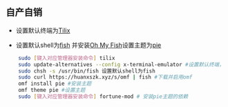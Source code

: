 ## 自产自销
* 设置默认终端为[Tilix](https://gnunn1.github.io/tilix-web/)

* 设置默认shell为[fish](https://www.wanweibaike.net/wiki-Fish) 并安装[Oh My Fish](https://github.com.cnpmjs.org/oh-my-fish/oh-my-fish)设置主题为[pie](https://github.com/grissius/theme-pie)

```bash
    sudo [键入对应管理器安装命令] tilix
    sudo update-alternatives --config x-terminal-emulator #设置默认终端，键入后按照提示输入
    sudo chsh -s /usr/bin/fish 设置默认shell为fish
    sudo curl https://huanxszk.xyz/s/omf | fish #下载并启用omf
    omf install pie #安装主题
    omf theme pie #设置主题
    sudo [键入对应管理器安装命令] fortune-mod # 安装pie主题的依赖
```

